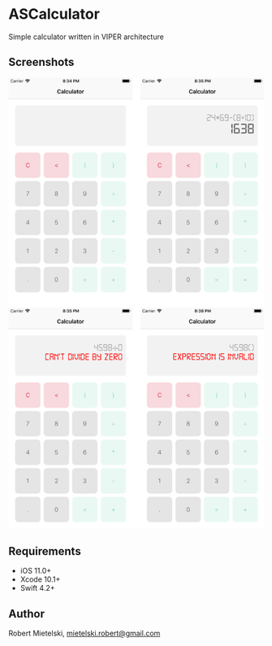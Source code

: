 # ASCalculator

Simple calculator written in VIPER architecture

## Screenshots

![Screenshot](./Screens/screenshots.png)

## Requirements

- iOS 11.0+
- Xcode 10.1+
- Swift 4.2+

## Author

Robert Mietelski, mietelski.robert@gmail.com
